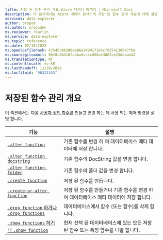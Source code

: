 ```yaml
---
title: 저장 된 함수 관리 개요-Azure 데이터 탐색기 | Microsoft Docs
description: 이 문서에서는 Azure 데이터 탐색기의 저장 된 함수 관리 개요에 대해 설명 합니다.
services: data-explorer
author: orspod
ms.author: orspodek
ms.reviewer: rkarlin
ms.service: data-explorer
ms.topic: reference
ms.date: 02/18/2020
ms.openlocfilehash: 4354538b206ee86e34941718bcf6d74130647fb6
ms.sourcegitcommit: 80f0c8b410fa4ba5ccecd96ae3803ce25db4a442
ms.translationtype: MT
ms.contentlocale: ko-KR
ms.lasthandoff: 11/30/2020
ms.locfileid: "96321355"
---
```

# <a name="stored-functions-management-overview"></a>저장된 함수 관리 개요
이 섹션에서는 다음 [사용자 정의 함수](../query/functions/user-defined-functions.md)를 만들고 변경 하는 데 사용 되는 제어 명령을 설명 합니다.

|기능 |설명|
|---------|-----------|
|[`.alter function`](alter-function.md) |기존 함수를 변경 하 여 데이터베이스 메타 데이터에 저장 합니다. |
|[`.alter function docstring`](alter-docstring-function.md) |기존 함수의 DocString 값을 변경 합니다. |
|[`.alter function folder`](alter-folder-function.md) |기존 함수의 폴더 값을 변경 합니다. |
|[`.create function`](create-function.md) |저장 된 함수를 만듭니다. |
|[`.create-or-alter function`](create-alter-function.md) |저장 된 함수를 만들거나 기존 함수를 변경 하 여 데이터베이스 메타 데이터에 저장 합니다. |
|[`.drop function` 하거나 `.drop functions`](drop-function.md) |데이터베이스에서 함수 (또는 함수)를 삭제 합니다. |
|[`.show functions` 하거나 `.show function`](show-function.md) |현재 선택 된 데이터베이스에 있는 모든 저장 된 함수 또는 특정 함수를 나열 합니다. |